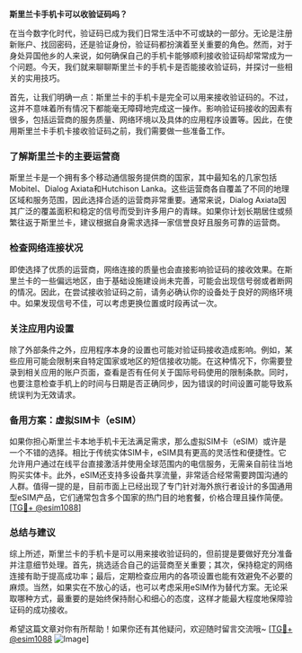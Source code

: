 **斯里兰卡手机卡可以收验证码吗？**

在当今数字化时代，验证码已成为我们日常生活中不可或缺的一部分。无论是注册新账户、找回密码，还是验证身份，验证码都扮演着至关重要的角色。然而，对于身处异国他乡的人来说，如何确保自己的手机卡能够顺利接收验证码却常常成为一个问题。今天，我们就来聊聊斯里兰卡的手机卡是否能接收验证码，并探讨一些相关的实用技巧。

首先，让我们明确一点：斯里兰卡的手机卡是完全可以用来接收验证码的。不过，这并不意味着所有情况下都能毫无障碍地完成这一操作。影响验证码接收的因素有很多，包括运营商的服务质量、网络环境以及具体的应用程序设置等。因此，在使用斯里兰卡手机卡接收验证码之前，我们需要做一些准备工作。

### **了解斯里兰卡的主要运营商**

斯里兰卡是一个拥有多个移动通信服务提供商的国家，其中最知名的几家包括Mobitel、Dialog Axiata和Hutchison Lanka。这些运营商各自覆盖了不同的地理区域和服务范围，因此选择合适的运营商非常重要。通常来说，Dialog Axiata因其广泛的覆盖面积和稳定的信号而受到许多用户的青睐。如果你计划长期居住或频繁往返于斯里兰卡，建议根据自身需求选择一家信誉良好且服务可靠的运营商。

### **检查网络连接状况**

即使选择了优质的运营商，网络连接的质量也会直接影响验证码的接收效果。在斯里兰卡的一些偏远地区，由于基础设施建设尚未完善，可能会出现信号弱或者断网的情况。因此，在尝试接收验证码之前，请务必确认你的设备处于良好的网络环境中。如果发现信号不佳，可以考虑更换位置或时段再试一次。

### **关注应用内设置**

除了外部条件之外，应用程序本身的设置也可能对验证码接收造成影响。例如，某些应用可能会限制来自特定国家或地区的短信接收功能。在这种情况下，你需要登录到相关应用的账户页面，查看是否有任何关于国际号码使用的限制条款。同时，也要注意检查手机上的时间与日期是否正确同步，因为错误的时间设置可能导致系统误判为无效请求。

### **备用方案：虚拟SIM卡（eSIM）**

如果你担心斯里兰卡本地手机卡无法满足需求，那么虚拟SIM卡（eSIM）或许是一个不错的选择。相比于传统实体SIM卡，eSIM具有更高的灵活性和便捷性。它允许用户通过在线平台直接激活并使用全球范围内的电信服务，无需亲自前往当地购买实体卡。此外，eSIM还支持多设备共享流量，非常适合经常需要跨国沟通的人群。值得一提的是，目前市面上已经出现了专门针对海外旅行者设计的多国通用型eSIM产品，它们通常包含多个国家的热门目的地套餐，价格合理且操作简便。[[TG💪+ @esim1088](https://t.me/s/esim1088)]

### **总结与建议**

综上所述，斯里兰卡的手机卡是可以用来接收验证码的，但前提是要做好充分准备并注意细节处理。首先，挑选适合自己的运营商至关重要；其次，保持稳定的网络连接有助于提高成功率；最后，定期检查应用内的各项设置也能有效避免不必要的麻烦。当然，如果实在不放心的话，也可以考虑采用eSIM作为替代方案。无论采取哪种方式，最重要的是始终保持耐心和细心的态度，这样才能最大程度地保障验证码的成功接收。

希望这篇文章对你有所帮助！如果你还有其他疑问，欢迎随时留言交流哦~ [[TG💪+ @esim1088](https://t.me/s/esim1088) ![Image](https://i.postimg.cc/4NQfJmqS/Snipaste-2025-05-13-00-14-12.png)]